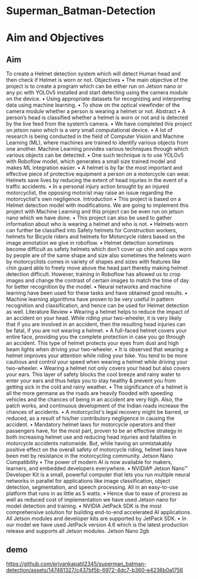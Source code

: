 # Superman_Batman-Detection
# Aim and Objectives
## Aim
To create a Helmet detection system which will detect Human head and then check if Helmet is worn or not.
Objectives
• The main objective of the project is to create a program which can be either run on Jetson nano or any pc with YOLOv5 installed and start detecting using the camera module on the device.
• Using appropriate datasets for recognizing and interpreting data using machine learning.
• To show on the optical viewfinder of the camera module whether a person is wearing a helmet or not.
Abstract
• A person’s head is classified whether a helmet is worn or not and is detected by the live feed from the system’s camera.
• We have completed this project on jetson nano which is a very small computational device.
• A lot of research is being conducted in the field of Computer Vision and Machine Learning (ML), where machines are trained to identify various objects from one another. Machine Learning provides various techniques through which various objects can be detected.
• One such technique is to use YOLOv5 with Roboflow model, which generates a small size trained model and makes ML integration easier.
• A helmet is by far the most important and effective piece of protective equipment a person on a motorcycle can wear. Helmets save lives by reducing the extent of head injuries in the event of a traffic accidents.
• In a personal injury action brought by an injured motorcyclist, the opposing motorist may raise an issue regarding the motorcyclist's own negligence.
Introduction
• This project is based on a Helmet detection model with modifications. We are going to implement this project with Machine Learning and this project can be even run on jetson nano which we have done.
• This project can also be used to gather information about who is wearing a helmet and who is not.
• Helmets worn can further be classified into Safety helmets for Construction workers, helmets for Bicycle riders and helmets for Motorcycle riders based on the image annotation we give in roboflow. 
• Helmet detection sometimes become difficult as safety helmets which don’t cover up chin and caps worn by people are of the same shape and size also sometimes the helmets worn by motorcyclists comes in variety of shapes and sizes with features like chin guard able to freely move above the head part thereby making helmet detection difficult. However, training in Roboflow has allowed us to crop images and change the contrast of certain images to match the time of day for better recognition by the model.
• Neural networks and machine learning have been used for these tasks and have obtained good results.
• Machine learning algorithms have proven to be very useful in pattern recognition and classification, and hence can be used for Helmet detection as well.
Literature Review
• Wearing a helmet helps to reduce the impact of an accident on your head. While riding your two-wheeler, it is very likely that if you are involved in an accident, then the resulting head injuries can be fatal, if you are not wearing a helmet. 
• A full-faced helmet covers your entire face, providing you the complete protection in case you go through an accident. This type of helmet protects your eyes from dust and high beam lights when driving your two-wheeler.
• It is observed that wearing a helmet improves your attention while riding your bike. You tend to be more cautious and control your speed when wearing a helmet while driving your two-wheeler. 
• Wearing a helmet not only covers your head but also covers your ears. This layer of safety blocks the cool breeze and rainy water to enter your ears and thus helps you to stay healthy & prevent you from getting sick in the cold and rainy weather.
• The significance of a helmet is all the more germane as the roads are heavily flooded with speeding vehicles and the chances of being in an accident are very high. Also, the patch works, and continuous development of the Indian roads increase the chances of accidents.
• A motorcyclist's legal recovery might be barred, or reduced, as a result of his/her contributory negligence in causing the accident.
• Mandatory helmet laws for motorcycle operators and their passengers have, for the most part, proven to be an effective strategy in both increasing helmet use and reducing head injuries and fatalities in motorcycle accidents nationwide. But, while having an unmistakably positive effect on the overall safety of motorcycle riding, helmet laws have been met by resistance in the motorcycling community.
Jetson Nano Compatibility
• The power of modern AI is now available for makers, learners, and embedded developers everywhere.
• NVIDIA® Jetson Nano™ Developer Kit is a small, powerful computer that lets you run multiple neural networks in parallel for applications like image classification, object detection, segmentation, and speech processing. All in an easy-to-use platform that runs in as little as 5 watts.
• Hence due to ease of process as well as reduced cost of implementation we have used Jetson nano for model detection and training.
• NVIDIA JetPack SDK is the most comprehensive solution for building end-to-end accelerated AI applications. All Jetson modules and developer kits are supported by JetPack SDK.
• In our model we have used JetPack version 4.6 which is the latest production release and supports all Jetson modules.
Jetson Nano 2gb







## demo




https://github.com/priyankapatil2345/superman_batman-detection/assets/147481327/c437bf5b-6972-4dc7-b360-e4236b0a1756

